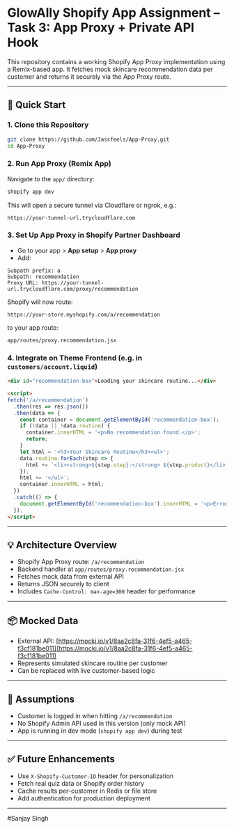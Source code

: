# GlowAlly Shopify App Assignment – Task 3: App Proxy + Private API Hook

This repository contains a working Shopify App Proxy implementation using a Remix-based app.
It fetches mock skincare recommendation data per customer and returns it securely via the App Proxy route.

---

## 🚀 Quick Start
 
### 1. Clone this Repository

```bash
git clone https://github.com/Jassfeels/App-Proxy.git
cd App-Proxy
```

### 2. Run App Proxy (Remix App)

Navigate to the `app/` directory:

```bash
shopify app dev
```

This will open a secure tunnel via Cloudflare or ngrok, e.g.:

```
https://your-tunnel-url.trycloudflare.com
```

### 3. Set Up App Proxy in Shopify Partner Dashboard

* Go to your app > **App setup** > **App proxy**
* Add:

```
Subpath prefix: a
Subpath: recommendation
Proxy URL: https://your-tunnel-url.trycloudflare.com/proxy/recommendation
```

Shopify will now route:

```
https://your-store.myshopify.com/a/recommendation
```

to your app route:

```
app/routes/proxy.recommendation.jsx
```

### 4. Integrate on Theme Frontend (e.g. in `customers/account.liquid`)

```html
<div id="recommendation-box">Loading your skincare routine...</div>

<script>
fetch('/a/recommendation')
  .then(res => res.json())
  .then(data => {
    const container = document.getElementById('recommendation-box');
    if (!data || !data.routine) {
      container.innerHTML = '<p>No recommendation found.</p>';
      return;
    }
    let html = '<h3>Your Skincare Routine</h3><ul>';
    data.routine.forEach(step => {
      html += `<li><strong>${step.step}:</strong> ${step.product}</li>`;
    });
    html += '</ul>';
    container.innerHTML = html;
  })
  .catch(() => {
    document.getElementById('recommendation-box').innerHTML = '<p>Error loading data.</p>';
  });
</script>
```

---

## 💡 Architecture Overview

* Shopify App Proxy route: `/a/recommendation`
* Backend handler at `app/routes/proxy.recommendation.jsx`
* Fetches mock data from external API
* Returns JSON securely to client
* Includes `Cache-Control: max-age=300` header for performance

---

## 📦 Mocked Data

* External API: [https://mocki.io/v1/8aa2c8fa-31f6-4ef5-a465-f3cf181be011](https://mocki.io/v1/8aa2c8fa-31f6-4ef5-a465-f3cf181be011)
* Represents simulated skincare routine per customer
* Can be replaced with live customer-based logic

---

## 🔐 Assumptions

* Customer is logged in when hitting `/a/recommendation`
* No Shopify Admin API used in this version (only mock API)
* App is running in dev mode (`shopify app dev`) during test

---

## ✅ Future Enhancements

* Use `X-Shopify-Customer-ID` header for personalization
* Fetch real quiz data or Shopify order history
* Cache results per-customer in Redis or file store
* Add authentication for production deployment

---

#Sanjay Singh
